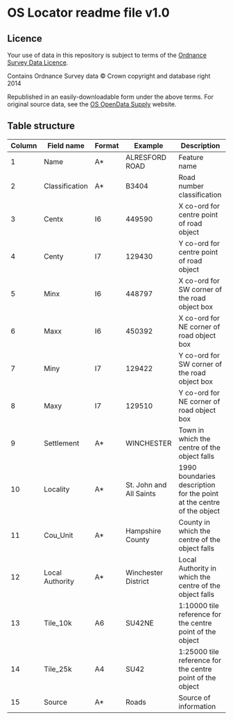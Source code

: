 # OS Locator readme file v1.0

## Licence

Your use of data in this repository is subject to terms of the [Ordnance Survey Data Licence](http://www.ordnancesurvey.co.uk/opendata/licence).

Contains Ordnance Survey data © Crown copyright and database right 2014

Republished in an easily-downloadable form under the above terms. For original source data, see the [OS OpenData Supply](https://www.ordnancesurvey.co.uk/opendatadownload/products.html) website.

## Table structure

| Column | Field name | Format | Example | Description |
|--------|------------|--------|---------|-------------|
| 1 | Name | A* | ALRESFORD ROAD | Feature name |
| 2 | Classification | A* | B3404 | Road number classification |
| 3 | Centx | I6 | 449590 | X co-ord for centre point of road object |
| 4 | Centy | I7 | 129430 | Y co-ord for centre point of road object |
| 5 | Minx | I6 | 448797 | X co-ord for SW corner of the road object box |
| 6 | Maxx | I6 | 450392 | X co-ord for NE corner of road object box |
| 7 | Miny | I7 | 129422 | Y co-ord for SW corner of the road object box |
| 8 | Maxy | I7 | 129510 | Y co-ord for NE corner of road object box |
| 9 | Settlement | A* | WINCHESTER | Town in which the centre of the object falls |
| 10 | Locality | A* | St. John and All Saints | 1990 boundaries description for the point at the centre of the object |
| 11 | Cou_Unit | A* | Hampshire County | County in which the centre of the object falls |
| 12 | Local Authority | A* | Winchester District | Local Authority in which the centre of the object falls |
| 13 | Tile_10k | A6 | SU42NE | 1:10000 tile reference for the centre point of the object |
| 14 | Tile_25k | A4 | SU42 | 1:25000 tile reference for the centre point of the object |
| 15 | Source | A* | Roads | Source of information |